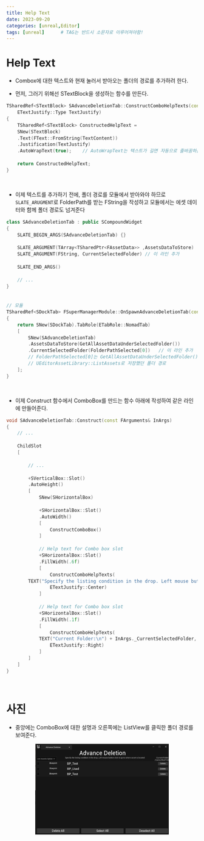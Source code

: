 ```yaml
---
title: Help Text
date: 2023-09-20
categories: [unreal,Editor]
tags: [unreal]		# TAG는 반드시 소문자로 이루어져야함!
---
```


**Help Text**
==========

* Combox에 대한 텍스트와 현재 눌러서 받아오는 폴더의 경로를 추가하려 한다.

* 먼저, 그러기 위해선 STextBlock을 생성하는 함수를 만든다.

```c++
TSharedRef<STextBlock> SAdvanceDeletionTab::ConstructComboHelpTexts(const FString& TextContent,
	ETextJustify::Type TextJustify)
{
	TSharedRef<STextBlock> ConstructedHelpText =
	SNew(STextBlock)
	.Text(FText::FromString(TextContent))
	.Justification(TextJustify)
	.AutoWrapText(true);    // AutoWrapText는 텍스트가 길면 자동으로 줄바꿈하는 함수

	return ConstructedHelpText;
}
```

<br>

* 이제 텍스트를 추가하기 전에, 폴더 경로를 모듈에서 받아와야 하므로 `SLATE_ARUGMENT`로 FolderPath를 받는 FString을 작성하고 모듈에서는 에셋 데이터와 함께 폴더 경로도 넘겨준다

```c++
class SAdvanceDeletionTab : public SCompoundWidget
{
	SLATE_BEGIN_ARGS(SAdvanceDeletionTab) {}

	SLATE_ARGUMENT(TArray<TSharedPtr<FAssetData>> ,AssetsDataToStore)
	SLATE_ARGUMENT(FString, CurrentSelectedFolder) // 이 라인 추가
	
	SLATE_END_ARGS()

    // ...
}


// 모듈
TSharedRef<SDockTab> FSuperManagerModule::OnSpawnAdvanceDeletionTab(const FSpawnTabArgs& SpawnTabArgs)
{
	return SNew(SDockTab).TabRole(ETabRole::NomadTab)
	[
		SNew(SAdvanceDeletionTab)
		.AssetsDataToStore(GetAllAssetDataUnderSelectedFolder())
		.CurrentSelectedFolder(FolderPathSelected[0])   // 이 라인 추가
        // FolderPathSelected[0]는 GetAllAssetDataUnderSelectedFolder() 함수에서 
        // UEditorAssetLibrary::ListAssets로 저장했던 폴더 경로
	];
}
```

<br>

* 이제 Construct 함수에서 ComboBox를 만드는 함수 아래에 작성하여 같은 라인에 만들어준다.

```c++
void SAdvanceDeletionTab::Construct(const FArguments& InArgs)
{
    // ...

    ChildSlot
	[

        // ...

        +SVerticalBox::Slot()
		.AutoHeight()
		[
			SNew(SHorizontalBox)

			+SHorizontalBox::Slot()
			.AutoWidth()
			[
				ConstructComboBox()
			]

			// Help text for Combo box slot
			+SHorizontalBox::Slot()
			.FillWidth(.6f)
			[
				ConstructComboHelpTexts(
		TEXT("Specify the listing condition in the drop. Left mouse button click to go to where asset is located"),
				ETextJustify::Center)
			]

			// Help text for Combo box slot
			+SHorizontalBox::Slot()
			.FillWidth(.1f)
			[
				ConstructComboHelpTexts(
			TEXT("Current Folder:\n") + InArgs._CurrentSelectedFolder,
				ETextJustify::Right)
			]
		]
    ]
}
```

<br>

**사진**
===========

* 중앙에는 ComboBox에 대한 설명과 오른쪽에는 ListView를 클릭한 폴더 경로를 보여준다.

<center><img src="./../../../assets/img/Unreal/Editor/Help%20Text/Help%20Text.png" style="width: 70%; height: auto;"></center>
